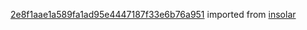 [2e8f1aae1a589fa1ad95e4447187f33e6b76a951](https://github.com/insolar/insolar/commit/2e8f1aae1a589fa1ad95e4447187f33e6b76a951) imported from [insolar](https://github.com/insolar/insolar)
